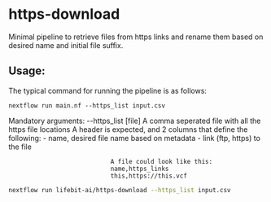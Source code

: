 # https-download

Minimal pipeline to retrieve files from https links and rename them based on desired name and initial file suffix.

## Usage:

The typical command for running the pipeline is as follows:

```
nextflow run main.nf --https_list input.csv
```

Mandatory arguments:
    --https_list                  [file] A comma seperated file with all the https file locations
                                A header is expected, and 2 columns that define the following:
                                - name, desired file name based on metadata
                                - link (ftp, https) to the file
                                
                                A file could look like this:
                                name,https_links
                                this,https://this.vcf

```bash
nextflow run lifebit-ai/https-download --https_list input.csv
```
